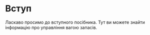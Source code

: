 # Вступ

Ласкаво просимо до вступного посібника. Тут ви можете знайти інформацію про управління вагою запасів.